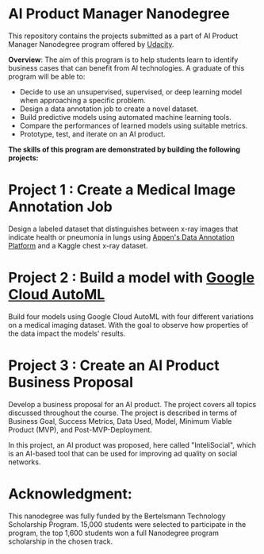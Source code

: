 # AI Product Manager Nanodegree
This repository contains the projects submitted as a part of AI Product Manager Nanodegree program offered by [Udacity](https://www.udacity.com/course/ai-product-manager-nanodegree--nd088).

**Overview**: The aim of this program is to help students learn to identify business cases that can benefit from AI technologies. A graduate of this program will be able to:  

- Decide to use an unsupervised, supervised, or deep learning model when approaching a specific problem. 
- Design a data annotation job to create a novel dataset.
- Build predictive models using automated machine learning tools. 
- Compare the performances of learned models using suitable metrics. 
- Prototype, test, and iterate on an AI product. 

**The skills of this program are demonstrated by building the following projects:**


# Project 1 : Create a Medical Image Annotation Job

Design a labeled dataset that distinguishes between x-ray images that indicate health or pneumonia in lungs using [Appen's Data Annotation Platform](https://appen.com/) and a Kaggle chest x-ray dataset.

# Project 2 : Build a model with [Google Cloud AutoML](https://cloud.google.com/automl)

Build four models using Google Cloud AutoML with four different variations on a medical imaging dataset. With the goal to observe how properties of the data impact the models' results.


# Project 3 : Create an AI Product Business Proposal

Develop a business proposal for an AI product. The project covers all topics discussed throughout the course. The project is described in terms of Business Goal, Success Metrics, Data Used, Model, Minimum Viable Product (MVP), and Post-MVP-Deployment.

In this project, an AI product was proposed, here called "InteliSocial", which is an AI-based tool that can be used for improving ad quality on social networks.

# Acknowledgment:

This nanodegree was fully funded by the Bertelsmann Technology Scholarship Program. 15,000 students were selected to participate in the program, the top 1,600 students won a full Nanodegree program scholarship in the chosen track.